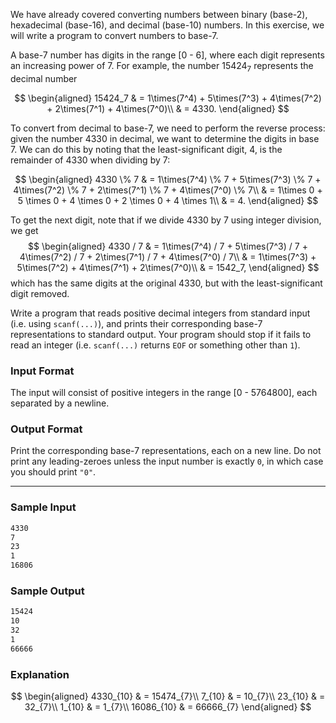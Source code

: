 We have already covered converting numbers between binary (base-2), hexadecimal (base-16), and decimal (base-10) numbers.  In this exercise, we will write a program to convert numbers to base-7.

A base-7 number has digits in the range [0 - 6], where each digit represents an increasing power of 7.  For example, the number $15424_7$ represents the decimal number

$$ \begin{aligned} 15424_7 & = 1\times(7^4) + 5\times(7^3) + 4\times(7^2) + 2\times(7^1) + 4\times(7^0)\\ & = 4330. \end{aligned} $$

To convert from decimal to base-7, we need to perform the reverse process: given the number 4330 in decimal, we want to determine the digits in base 7.  We can do this by noting that the least-significant digit, 4, is the remainder of 4330 when dividing by 7:

$$ \begin{aligned} 4330 \% 7 & = 1\times(7^4) \% 7 + 5\times(7^3) \% 7 + 4\times(7^2) \% 7 + 2\times(7^1) \% 7 + 4\times(7^0) \% 7\\ & = 1\times 0 + 5 \times 0 + 4 \times 0 + 2 \times 0 + 4 \times 1\\ & = 4. \end{aligned} $$

To get the next digit, note that if we divide 4330 by 7 using integer division, we get
$$ \begin{aligned} 4330 / 7 & = 1\times(7^4) / 7 + 5\times(7^3) / 7 + 4\times(7^2) / 7 + 2\times(7^1) / 7 + 4\times(7^0) / 7\\ & = 1\times(7^3) + 5\times(7^2) + 4\times(7^1) + 2\times(7^0)\\ & = 1542_7, \end{aligned} $$
which has the same digits at the original 4330, but with the least-significant digit removed.

Write a program that reads positive decimal integers from standard input (i.e. using `scanf(...)`), and prints their corresponding base-7 representations to standard output.  Your program should stop if it fails to read an integer (i.e. `scanf(...)` returns `EOF` or something other than `1`).

### Input Format

The input will consist of positive integers in the range [0 - 5764800], each separated by a newline.

### Output Format

Print the corresponding base-7 representations, each on a new line.  Do not print any leading-zeroes unless the input number is exactly `0`, in which case you should print `"0"`.

---

### Sample Input

```default
4330
7
23
1
16806
```

### Sample Output

```default
15424
10
32
1
66666
```

### Explanation

$$ \begin{aligned} 4330_{10} & = 15474_{7}\\ 	7_{10} & = 10_{7}\\ 23_{10} & = 32_{7}\\ 1_{10} & = 1_{7}\\ 16086_{10} & = 66666_{7} \end{aligned} $$

